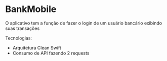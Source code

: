 # BankMobile
O aplicativo tem a função de fazer o login de um usuário bancário exibindo suas transações

Tecnologias:
- Arquitetura Clean Swift
- Consumo de API fazendo 2 requests
